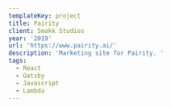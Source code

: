 ```yaml
---
templateKey: project
title: Pairity
client: Smakk Studios
year: '2019'
url: 'https://www.pairity.ai/'
description: 'Marketing site for Pairity. '
tags:
  - React
  - Gatsby
  - Javascript
  - Lambda
---
```


